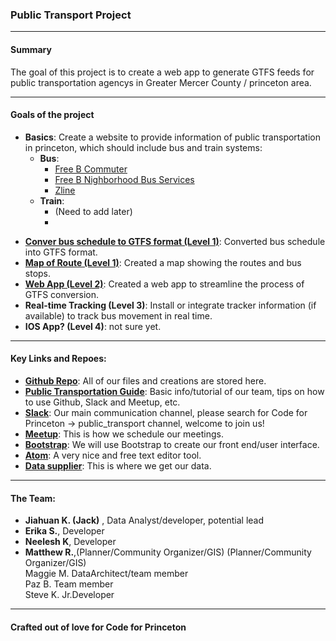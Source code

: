 
### Public Transport Project


*****************
#### Summary

The goal of this project is to create a web app to generate GTFS feeds for public transportation agencys in Greater Mercer County / princeton area.


*****************

#### Goals of the project

- **Basics**: Create a website to provide information of public transportation in princeton, which should include bus and train systems:
    - **Bus**:
        - [Free B Commuter](http://www.gmtma.org/pdfs/bustrain/mercer/sep2015/free_b_commuter_sep_2015_web.pdf)
        - [Free B Nighborhood Bus Services](http://www.gmtma.org/pdfs/bustrain/mercer/sep2015/free_neighborhood_bus%20sep%202015_web.pdf)
        - [Zline](http://www.gmtma.org/pdfs/commuters/2015dec/z_line_12-26-15.pdf)
    - **Train**:
        - (Need to add later)
        -  
* **[Conver bus schedule to GTFS format (Level 1)](http://codeforprinceton.github.io/publicTransport/Convert_GTFS.html)**: Converted bus schedule into GTFS format.       
* **[Map of Route (Level 1)](https://www.google.com/maps/d/edit?mid=zRoCq87FojlE.kPDrgU-nF5ZA&usp=sharing)**: Created a map showing the routes and bus stops.  
* **[Web App (Level 2)](http://codeforprinceton.github.io/publicTransport/index1.html)**: Created a web app to streamline the process of GTFS conversion.
* **Real-time Tracking (Level 3)**: Install or integrate tracker information (if available) to track bus movement in real time.  
* **IOS App? (Level 4)**: not sure yet.
   
   
*****************************

#### Key Links and Repoes:

* **[Github Repo](https://github.com/codeforprinceton/publicTransport)**:	All of our files and creations are stored here.
* **[Public Transportation Guide](https://github.com/codeforprinceton/publicTransport/blob/gh-pages/Code%20for%20Princeton%20-%20public%20transport%20team%20guide.pdf)**:	Basic info/tutorial of our team, tips on how to use Github, Slack and Meetup, etc.
* **[Slack](https://codeforprinceton.slack.com/messages/public_transport/files/)**:	Our main communication channel, please search for Code for Princeton -> public_transport channel, welcome to join us! 
* **[Meetup](http://www.meetup.com/codeforprinceton/events/228704890/)**:	This is how we schedule our meetings. 
* **[Bootstrap](http://getbootstrap.com/)**: We will use Bootstrap to create our front end/user interface.
* **[Atom](https://atom.io/)**: A very nice and free text editor tool.
* **[Data supplier](http://www.gmtma.org/index.php)**:	This is where we get our data.

*****************

#### The Team:

* **Jiahuan K. (Jack)** , Data Analyst/developer, potential lead  
* **Erika S.**, Developer  
* **Neelesh K**, Developer  
* **Matthew R.**,(Planner/Community Organizer/GIS) (Planner/Community Organizer/GIS)  
Maggie M. DataArchitect/team member   
Paz B. Team member   
Steve K. Jr.Developer    

*****************
#### Crafted out of love for Code for Princeton